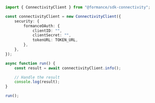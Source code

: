 <!-- Start SDK Example Usage [usage] -->
```typescript
import { ConnectivityClient } from "@formance/sdk-connectivity";

const connectivityClient = new ConnectivityClient({
    security: {
        formanceOAuth: {
            clientID: "",
            clientSecret: "",
            tokenURL: TOKEN_URL,
        },
    },
});

async function run() {
    const result = await connectivityClient.info();

    // Handle the result
    console.log(result);
}

run();

```
<!-- End SDK Example Usage [usage] -->